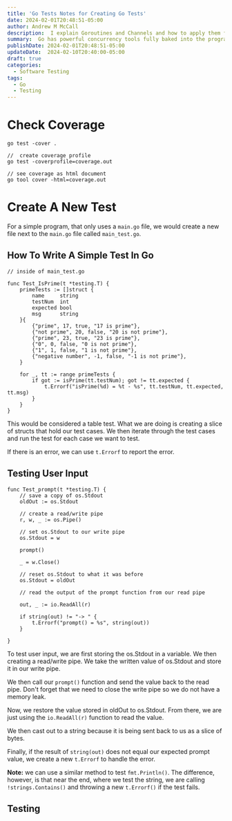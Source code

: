 ```yaml
---
title: 'Go Tests Notes for Creating Go Tests'
date: 2024-02-01T20:48:51-05:00
author: Andrew M McCall
description:  I explain Goroutines and Channels and how to apply them from basic concepts to more advanced use cases. 
summary:  Go has powerful concurrency tools fully baked into the programming Language.  This post aims to explain go routines and channels so you can get started using them in your own projects.
publishDate: 2024-02-01T20:48:51-05:00
updateDate:  2024-02-10T20:40:00-05:00
draft: true
categories:
  - Software Testing
tags:
  - Go
  - Testing
---
```


# Check Coverage

```
go test -cover .

//  create coverage profile
go test -coverprofile=coverage.out

// see coverage as html document
go tool cover -html=coverage.out

```

# Create A New Test

For a simple program, that only uses a `main.go` file, we would create a new file next to the `main.go` file called `main_test.go`.


## How To Write A Simple Test In Go

```
// inside of main_test.go

func Test_IsPrime(t *testing.T) {
	primeTests := []struct {
		name     string
		testNum  int
		expected bool
		msg      string
	}{
		{"prime", 17, true, "17 is prime"},
		{"not prime", 20, false, "20 is not prime"},
		{"prime", 23, true, "23 is prime"},
		{"0", 0, false, "0 is not prime"},
		{"1", 1, false, "1 is not prime"},
		{"negative number", -1, false, "-1 is not prime"},
	}

	for _, tt := range primeTests {
		if got := isPrime(tt.testNum); got != tt.expected {
			t.Errorf("isPrime(%d) = %t - %s", tt.testNum, tt.expected, tt.msg)
		}
	}
}

```
This would be considered a table test.  What we are doing is creating a slice of structs that hold our test cases. We then iterate through the test cases and run the test for each case we want to test. 

If there is an error, we can use `t.Errorf` to report the error.


## Testing User Input

```
func Test_prompt(t *testing.T) {
	// save a copy of os.Stdout
	oldOut := os.Stdout

	// create a read/write pipe
	r, w, _ := os.Pipe()

	// set os.Stdout to our write pipe
	os.Stdout = w

	prompt()

	_ = w.Close()

	// reset os.Stdout to what it was before
	os.Stdout = oldOut

	// read the output of the prompt function from our read pipe

	out, _ := io.ReadAll(r)

	if string(out) != "-> " {
		t.Errorf("prompt() = %s", string(out))
	}

}
```

To test user input, we are first storing the os.Stdout in a variable. We then creating a read/write pipe.  We take the written value of os.Stdout and store it in our write pipe.

We then call our `prompt()` function and send the value back to the read pipe.  Don't forget that we need to close the write pipe so we do not have a memory leak.  

Now, we restore the value stored in oldOut to os.Stdout.  From there, we are just using the `io.ReadAll(r)` function to read the value.

We then cast out to a string because it is being sent back to us as a slice of bytes.  

Finally, if the result of `string(out)` does not equal our expected prompt value, we create a new `t.Errorf` to handle the error.  


__Note:__ we can use a similar method to test `fmt.Println()`.  The difference, however, is that near the end, where we test the string, we are calling `!strings.Contains()` and throwing a new `t.Errorf()` if the test fails.  

## Testing 
